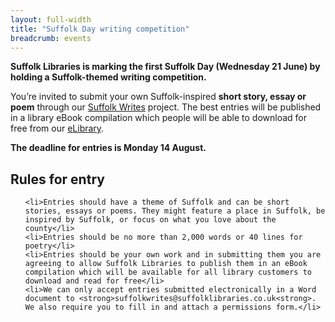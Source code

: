 ```yaml
---
layout: full-width
title: "Suffolk Day writing competition"
breadcrumb: events
---
```


**Suffolk Libraries is marking the first Suffolk Day (Wednesday 21 June) by holding a Suffolk-themed writing competition.**

You’re invited to submit your own Suffolk-inspired **short story, essay or poem** through our [Suffolk Writes](/events-activities/suffolk-writes/) project. The best entries will be published in a library eBook compilation which people will be able to download for free from our [eLibrary](/elibrary).

**The deadline for entries is Monday 14 August.**

<div class="{% include /c/generic-panel.html %}">

<h2>Rules for entry</h2>

  <ul>

    <li>Entries should have a theme of Suffolk and can be short stories, essays or poems. They might feature a place in Suffolk, be inspired by Suffolk, or focus on what you love about the county</li>
    <li>Entries should be no more than 2,000 words or 40 lines for poetry</li>
    <li>Entries should be your own work and in submitting them you are agreeing to allow Suffolk Libraries to publish them in an eBook compilation which will be available for all library customers to download and read for free</li>
    <li>We can only accept entries submitted electronically in a Word document to <strong>suffolkwrites@suffolklibraries.co.uk<strong>. We also require you to fill in and attach a permissions form.</li>

  </ul>

</div>
